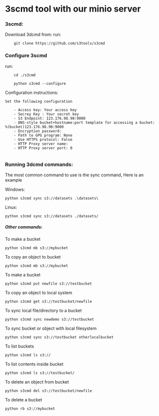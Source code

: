 # 3scmd tool with our minio server

### 3scmd:
Download 3dcmd from:
run:
```
    git clone https://github.com/s3tools/s3cmd
```
### Configure 3scmd
run:

```
    cd ./s3cmd
```

```
    python s3cmd --configure
```
   
Configuration instructions:
``` 
Set the following configuration

    - Access key: Your access key
    - Secrey Key : Your secret key
    - S3 Endpoint: 123.176.98.90:9000
    - DNS-style bucket+hostname:port template for accessing a bucket: %(bucket)123.176.98.90:9000
    - Encryption password:
    - Path to GPG program: None
    - Use HTTPS protocol: False
    - HTTP Proxy server name:
    - HTTP Proxy server port: 0
    
```

### Running 3dcmd commands:

The most common command to use is the sync command, Here is an example

Windows:
``` 
python s3cmd sync s3://datasets .\datasets\
``` 

Linux:
``` 
python s3cmd sync s3://datasets ./datasets/
``` 

##### Other commands:

To make a bucket
``` 
python s3cmd mb s3://mybucket
``` 

To copy an object to bucket
``` 
python s3cmd mb s3://mybucket
``` 

To make a bucket
``` 
python s3cmd put newfile s3://testbucket
``` 

To copy an object to local system
``` 
python s3cmd get s3://testbucket/newfile
``` 

To sync local file/directory to a bucket
``` 
python s3cmd sync newdemo s3://testbucket
``` 

To sync bucket or object with local filesystem
``` 
python s3cmd sync s3://testbucket otherlocalbucket
``` 

To list buckets
``` 
python s3cmd ls s3://
``` 

To list contents inside bucket
``` 
python s3cmd ls s3://testbucket/
``` 

To delete an object from bucket
``` 
python s3cmd del s3://testbucket/newfile
``` 

To delete a bucket
``` 
python rb s3://mybucket
``` 

